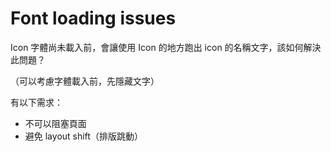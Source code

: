 # Font loading issues

Icon 字體尚未載入前，會讓使用 Icon 的地方跑出 icon 的名稱文字，該如何解決此問題？

（可以考慮字體載入前，先隱藏文字）

有以下需求：
- 不可以阻塞頁面
- 避免 layout shift（排版跳動）

